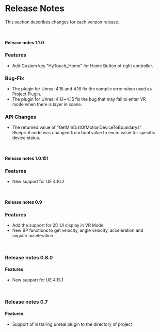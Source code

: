 # Release Notes

This section describes changes for each version release.

<br>

#### Release notes 1.1.0

### Features

- Add Custom key "HyTouch_Home" for Home Button of right controller.
### Bug-Fix
- The plugin for Unreal 4.15 and 4.16 fix the compile error when used as Project Plugin.
- The plugin for Unreal 4.13~4.15 fix the bug that may fail to enter VR mode when there is layer in scene.
### API Changes
- The returned value of  "GetMinDistOfMotionDeviceToBoundarys" Blueprint node was changed from bool value to enum value for specific device status.

<br>

#### Release notes 1.0.151
### Features
- New support for UE 4.16.2

<br>

#### Release notes 0.9
### Features
- Add the support for 2D UI display in VR Mode
- New BP functions to get velocity, angle velocity, acceleration and angular acceleration

<br>

### Release notes 0.8.0

#### Features
- New support for UE 4.15.1

<br>

### Release notes 0.7

#### Features
- Support of installing unreal plugin to the directory of project